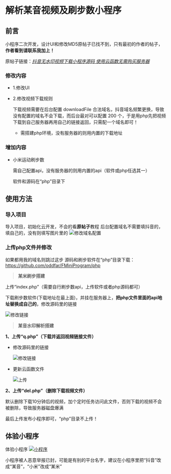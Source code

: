 # 解析某音视频及刷步数小程序

## 前言

小程序二次开发，设计UI和修改MD5原帖子已找不到，只有最初的作者的帖子，**作者看到请联系我加上！**

原帖子链接：*[抖音无水印视频下载小程序源码 使用云函数无需购买服务器](https://www.52pojie.cn/thread-1274669-1-1.html)*

### 修改内容

* 1.修改UI
* 2.修改视频下载规则

  下载视频需要在后台配置 downloadFile 合法域名，抖音域名频繁更换，导致没有配置的域名不会下载，而后台最对可以配置 200 个，于是用php先把视频下载到自己服务器再用自己的链接返回，只需配一个域名即可！

  * 需搭建php环境，没有服务器的则用内置的下载地址

### 增加内容

* 小米运动刷步数

  需自己配置api，没有服务器的则用内置的api（软件或php任选其一）

  软件和源码在“php”目录下
  
  

## 使用方法

### 导入项目

导入项目，初始化云开发，不会的看**原帖子**教程
后台配置域名不需要填抖音的，填自己的，没有则填写图片里的
![修改域名配置](https://s3.ax1x.com/2021/01/04/sPazND.png)

### 上传php文件并修改

如果都用我的域名则跳过这步
源码和刷步软件在“php”目录下载：<https://github.com/oddfar/FMiniProgram/php>



> **某米刷步搭建**

上传“index.php”（需要自行刷步数api，上传软件或者php源码都可）

下载刷步数软件(下载地址在最上面)，并挂在服务器上，**把php文件里面的api地址替换成自己的**，修改源码里的链接

![修改链接](https://s3.ax1x.com/2021/01/04/sPaXB6.png)



> **某音水印解析搭建**



**1、上传“q.php”（下载并返回视频链接文件）**

* 修改源码里的链接

  ![修改链接](https://s3.ax1x.com/2021/01/04/sPajHK.png)
* 更新云函数文件

  ![上传](https://s3.ax1x.com/2021/01/04/sPaxAO.png)

**2、上传“del.php”（删除下载视频文件）**

默认删除下载10分钟后的视频，加个定时任务访问此文件，否则下载的视频不会被删除，导致服务器磁盘爆满





最后上传发布小程序即可，“php”目录不上传！



## 体验小程序



体验小程序
[![小程序](https://s3.ax1x.com/2021/01/05/sFBTI0.jpg)](https://imgchr.com/i/sFBTI0)

小程序被人恶意举报已封，可能是有别的平台名字，建议在小程序里把“抖音”改成“某音”，“小米”改成“某米”